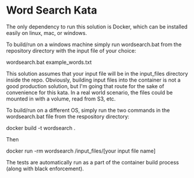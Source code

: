 Word Search Kata
================

The only dependency to run this solution is Docker, which can be installed easily on linux, mac, or windows.

To build/run on a windows machine simply run wordsearch.bat from the repository directory with the input file of your choice:

wordsearch.bat example_words.txt

This solution assumes that your input file will be in the input_files directory inside the repo. Obviously, building input files into the container is not a good production solution, but I'm going that route for the sake of convenience for this kata. In a real world scenario, the files could be mounted in with a volume, read from S3, etc.


To build/run on a different OS, simply run the two commands in the wordsearch.bat file from the respository directory:

docker build -t wordsearch .

Then

docker run -rm wordsearch /input_files/[your input file name]


The tests are automatically run as a part of the container build process (along with black enforcement).

